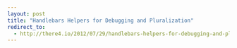 ```yaml
---
layout: post
title: "Handlebars Helpers for Debugging and Pluralization"
redirect_to:
  - http://there4.io/2012/07/29/handlebars-helpers-for-debugging-and-pluralization/
---
```

